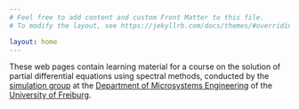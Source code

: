 ```yaml
---
# Feel free to add content and custom Front Matter to this file.
# To modify the layout, see https://jekyllrb.com/docs/themes/#overriding-theme-defaults

layout: home
---
```


These web pages contain learning material for a course on the solution of partial differential equations using spectral methods, conducted by the [simulation group][simulation] at the [Department of Microsystems Engineering][imtek] of the [University of Freiburg][unifreiburg].

[simulation]: https://www.imtek.de/laboratories/simulation
[imtek]: https://www.imtek.de/
[unifreiburg]: https://uni-freiburg.de/
